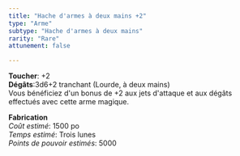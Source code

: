 ```yaml
---
title: "Hache d'armes à deux mains +2"
type: "Arme"
subtype: "Hache d'armes à deux mains"
rarity: "Rare"
attunement: false

---
```

**Toucher**: +2  
**Dégâts**:3d6+2 tranchant (Lourde, à deux mains)  
Vous bénéficiez d'un bonus de +2 aux jets d'attaque et aux dégâts effectués avec cette arme magique.  

**Fabrication**  
*Coût estimé*: 1500 po  
*Temps estimé*: Trois lunes  
*Points de pouvoir estimés*: 5000  
